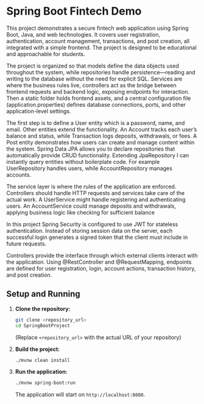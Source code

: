 
# Spring Boot Fintech Demo

This project demonstrates a secure fintech web application using Spring Boot, Java, and web technologies. It covers user registration, authentication, account management, transactions, and post creation, all integrated with a simple frontend. The project is designed to be educational and approachable for students.

The project is organized so that models define the data objects used throughout the system, while repositories handle persistence—reading and writing to the database without the need for explicit SQL. Services are where the business rules live, controllers act as the bridge between frontend requests and backend logic, exposing endpoints for interaction. Then a static folder holds frontend assets, and a central configuration file (application.properties) defines database connections, ports, and other application-level settings.

The first step is to define a User entity which is a password, name, and email. Other entities extend the functionality. An Account tracks each user’s balance and status, while Transaction logs deposits, withdrawals, or fees. A Post entity demonstrates how users can create and manage content within the system.
Spring Data JPA allows you to declare repositories that automatically provide CRUD functionality. Extending JpaRepository I can instantly query entities without boilerplate code. For example UserRepository handles users, while AccountRepository manages accounts.

The service layer is where the rules of the application are enforced. Controllers should handle HTTP requests and services take care of the actual work. A UserService might handle registering and authenticating users. An AccountService could manage deposits and withdrawals, applying business logic like checking for sufficient balance

In this project Spring Security is configured to use JWT for stateless authentication. Instead of storing session data on the server, each successful login generates a signed token that the client must include in future requests.

Controllers provide the interface through which external clients interact with the application. Using @RestController and @RequestMapping, endpoints are defined for user registration, login, account actions, transaction history, and post creation.

## Setup and Running

1. **Clone the repository:**
    ```bash
    git clone <repository_url>
    cd SpringBootProject
    ```
    (Replace `<repository_url>` with the actual URL of your repository)

2. **Build the project:**
    ```bash
    ./mvnw clean install
    ```

3. **Run the application:**
    ```bash
    ./mvnw spring-boot:run
    ```
    The application will start on `http://localhost:8080`.

